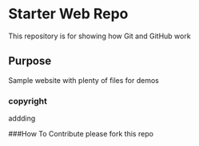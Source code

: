 # Starter Web Repo

This repository is for showing how Git and GitHub work

## Purpose

Sample website with plenty of files for demos
### copyright
addding
 

###How To Contribute
please fork this repo